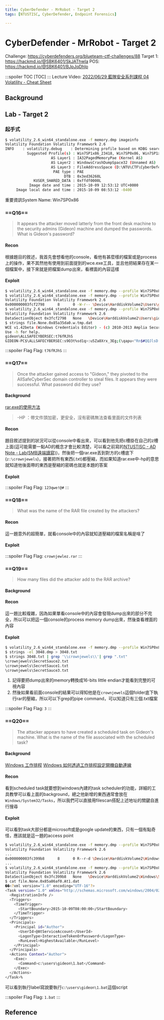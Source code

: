 ```yaml
---
title: CyberDefender - MrRobot - Target 2
tags: [NTUSTISC, CyberDefender, Endpoint Forensics]

---
```


# CyberDefender - MrRobot - Target 2
Challenge: https://cyberdefenders.org/blueteam-ctf-challenges/88
Target 1: https://hackmd.io/@SBK6401/SkJAThwla
POS: https://hackmd.io/@SBK6401/BJpJqDhlp

:::spoiler TOC
[TOC]
:::
Lecture Video: [ 2022/06/29 藍隊安全系列課程 04 ](https://youtu.be/4u5ckjfFRuM?si=MKeBkxyz5vcnsJfh)
[Volatility - Cheat Sheet](https://hackmd.io/@TuX-/BymMpKd0s)

## Background
## Lab - Target 2
### 起手式
```bash
$ volatility_2.6_win64_standalone.exe -f memory.dmp imageinfo
Volatility Foundation Volatility Framework 2.6
INFO    : volatility.debug    : Determining profile based on KDBG search...
          Suggested Profile(s) : Win7SP1x86_23418, Win7SP0x86, Win7SP1x86 (Instantiated with WinXPSP2x86)
                     AS Layer1 : IA32PagedMemoryPae (Kernel AS)
                     AS Layer2 : WindowsCrashDumpSpace32 (Unnamed AS)
                     AS Layer3 : FileAddressSpace (D:\NTU\CTF\CyberDefenders\c69-Grrcon2015\target2\memory.dmp)
                      PAE type : PAE
                           DTB : 0x3ed36260L
             KUSER_SHARED_DATA : 0xffdf0000L
           Image date and time : 2015-10-09 12:53:12 UTC+0000
     Image local date and time : 2015-10-09 08:53:12 -0400
```
重要資訊System Name: Win7SP0x86
### ==Q16==
> It appears the attacker moved latterly from the front desk machine to the security admins (Gideon) machine and dumped the passwords. What is Gideon's password? 
#### Recon
根據題目的敘述，我首先會想看他的console，看他有甚麼樣的檔案或是process上的操作，果不其然他有使用到前面提到的wce.exe工具，並且他把結果存在某一個檔案中，接下來就是把檔案dump出來，看裡面的內容這樣
#### Exploit
```bash
$ volatility_2.6_win64_standalone.exe -f memory.dmp --profile Win7SP0x86 consoles > .\output\consoles.txt
$ volatility_2.6_win64_standalone.exe -f memory.dmp --profile Win7SP0x86 filescan | findstr w.tmp
Volatility Foundation Volatility Framework 2.6
0x000000003fcf2798      8      0 -W-r-- \Device\HarddiskVolume2\Users\gideon\w.tmp
$ volatility_2.6_win64_standalone.exe -f memory.dmp --profile Win7SP0x86 dumpfiles -n -D .\output -Q 0x000000003fcf2798
Volatility Foundation Volatility Framework 2.6
DataSectionObject 0x3fcf2798   None   \Device\HarddiskVolume2\Users\gideon\w.tmp
$ strings file.None.0x85a35da0.w.tmp.dat
WCE v1.42beta (Windows Credentials Editor) - (c) 2010-2013 Amplia Security - by Hernan Ochoa (hernan@ampliasecurity.com)
Use -h for help.
gideon\ALLSAFECYBERSEC:t76fRJhS
GIDEON-PC$\ALLSAFECYBERSEC:s9O3t%sd1q>:u5Za8Xrx_3Eg;(\qapu<"Rn$#QQJlsD m#;z2hbJkr*tLe>0)F[S)'USh3BKJILn3-?vt]q=s-Cp.ws9wVik[]5?#F\*l/J19+`PYco:au;T
```

:::spoiler Flag
Flag: `t76fRJhS`
:::
### ==Q17==
> Once the attacker gained access to "Gideon," they pivoted to the AllSafeCyberSec domain controller to steal files. It appears they were successful. What password did they use?
#### Background
[rar.exe的使用方法](https://maplege.github.io/2017/09/06/toolRar/)
> -HP ：帶文件頭加密，更安全，沒有密碼無法查看里面的文件列表
#### Recon
題目敘述提到的狀況可以從console中看出來，可以看到他先把c槽掛在自己的z槽上面(這可能需要一點AD的概念才會比較清楚，可以看之前寫的[NTUSTISC - AD Note - Lab(SMB遠端讀寫)](https://hackmd.io/@SBK6401/B1LqaNGCh/https%3A%2F%2Fhackmd.io%2F%40SBK6401%2FSyn5Q8rga))，然後把一個rar.exe丟到對方的c槽底下(`z:\crownjewels`)，接著把所有東西(.txt)都壓縮，而如果知道rar.exe中-hp的意思就知道他後面帶的東西是壓縮的密碼也就是本題的答案
#### Exploit
:::spoiler Flag
Flag: `123qwe!@#`
:::
### ==Q18==
> What was the name of the RAR file created by the attackers? 
#### Recon
這一題意外的超簡單，就看console中的內容就知道壓縮的檔案名稱是啥了
#### Exploit
:::spoiler Flag
Flag: `crownjewlez.rar`
:::
### ==Q19==
> How many files did the attacker add to the RAR archive? 
#### Background
#### Recon
這一題比較複雜，因為如果單看console中的內容會發現dump出來的部分不完全，所以可以把這一個console的process memory dump出來，然後查看裡面的內容
#### Exploit
```bash
$ volatility_2.6_win64_standalone.exe -f memory.dmp --profile Win7SP0x86 memdump --pid 3048 -D .\output\    # 按照之前的console查詢結果，可以知道pid是3048
$ strings -el 3048.dmp > 3048.txt
$ strings 3048.txt | grep '\\crownjewels\\'| grep ".txt"
\crownjewels\SecretSauce2.txt
\crownjewels\SecretSauce1.txt
\crownjewels\SecretSauce3.txt
```
1. 記得要把dump出來的memory轉換成16-bits little endian才能看到完整的可視內容
2. 然後如果看前面console的結果可以得知他是在`crownjewels`這個folder底下執行rar的壓縮，所以可以下grep的pipe command，可以知道只有三個.txt檔案

:::spoiler Flag
Flag: `3`
:::
### ==Q20==
> The attacker appears to have created a scheduled task on Gideon's machine. What is the name of the file associated with the scheduled task?
#### Background
[Windows 工作排程](https://medium.com/coding-learning-sharing/windows-%E5%B7%A5%E4%BD%9C%E6%8E%92%E7%A8%8B-56989747a1ce)
[Windows 如何透過工作排程設定開機自動連線](https://helpcenter.trendmicro.com/zh-tw/article/tmka-07819)
#### Recon
看到scheduled task就要想到windows內建的task scheduler的功能，詳細的工具教學可以看上面的background，總之他新增的東西通常會放在`Windows/System32/Tasks`，所以我們可以直接用filescan搭配上述地址的關鍵自進行搜尋
#### Exploit
可以看到task大部分都是microsoft或是google update的東西，只有一個有點奇怪，應該就是這一題的access point
```bash
$ volatility_2.6_win64_standalone.exe -f memory.dmp --profile Win7SP0x86  filescan | findstr \Windows\System32\Tasks\
Volatility Foundation Volatility Framework 2.6
...
0x000000003fc399b8      8      0 R--r-d \Device\HarddiskVolume2\Windows\System32\Tasks\At1
...
$ volatility_2.6_win64_standalone.exe -f memory.dmp --profile Win7SP0x86 dumpfiles -n -Q 0x000000003fc399b8 -D .\output
Volatility Foundation Volatility Framework 2.6
DataSectionObject 0x3fc399b8   None   \Device\HarddiskVolume2\Windows\System32\Tasks\At1
$ cat file.None.0x85a86af0.At1.dat
��<?xml version="1.0" encoding="UTF-16"?>
<Task version="1.0" xmlns="http://schemas.microsoft.com/windows/2004/02/mit/task">
  <RegistrationInfo />
  <Triggers>
    <TimeTrigger>
      <StartBoundary>2015-10-09T08:00:00</StartBoundary>
    </TimeTrigger>
  </Triggers>
  <Principals>
    <Principal id="Author">
      <UserId>@AtServiceAccount</UserId>
      <LogonType>InteractiveTokenOrPassword</LogonType>
      <RunLevel>HighestAvailable</RunLevel>
    </Principal>
  </Principals>
  <Actions Context="Author">
    <Exec>
      <Command>c:\users\gideon\1.bat</Command>
    </Exec>
  </Actions>
</Task>%
```
可以看到執行label寫說要執行`c:\users\gideon\1.bat`這個script

:::spoiler Flag
Flag: `1.bat`
:::
## Reference
[^cyberdefender-mrrobot-wp]:[MrRobot Walkthrough — Cyberdefenders](https://responderj01.medium.com/mrrobot-walkthrough-cyberdefenders-7694e3120897)